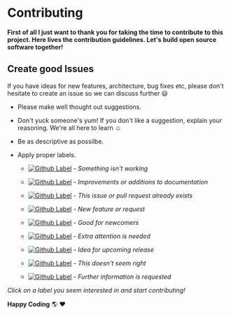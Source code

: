 # Contributing
**First of all I just want to thank you for taking the time to contribute to this project. Here lives the contribution guidelines. Let's build open source software together!**

## Create good Issues
If you have ideas for new features, architecture, bug fixes etc, please don't hesitate to create an issue so we can discuss further :smiley:

- Please make well thought out suggestions.

- Don't yuck someone's yum! If you don't like a suggestion, explain your reasoning. We're all here to learn :relaxed:

- Be as descriptive as possilbe.

- Apply proper labels.
	- [![Github Label](https://img.shields.io/static/v1?label=label&message=bug&color=d73a4a)](https://github.com/arakilian0/gulpify/labels/bug) - *Something isn't working*

	- [![Github Label](https://img.shields.io/static/v1?label=label&message=documentation&color=0075ca)](https://github.com/arakilian0/gulpify/labels/documentation) - *Improvements or additions to documentation*

	- [![Github Label](https://img.shields.io/static/v1?label=label&message=duplicate&color=cfd3d7)](https://github.com/arakilian0/gulpify/labels/duplicate) - *This issue or pull request already exists*

	- [![Github Label](https://img.shields.io/static/v1?label=label&message=enhancement&color=a2eeef)](https://github.com/arakilian0/gulpify/labels/enhancement) - *New feature or request*

	- [![Github Label](https://img.shields.io/static/v1?label=label&message=good-first-issue&color=7057ff)](https://github.com/arakilian0/gulpify/labels/good-first-issue) - *Good for newcomers*

	- [![Github Label](https://img.shields.io/static/v1?label=label&message=help-wanted&color=008672)](https://github.com/arakilian0/gulpify/labels/help-wanted) - *Extra attention is needed*

	- [![Github Label](https://img.shields.io/static/v1?label=label&message=idea&color=bfff59)](https://github.com/arakilian0/gulpify/labels/idea) - *Idea for upcoming release*

	- [![Github Label](https://img.shields.io/static/v1?label=label&message=invalid&color=e4e669)](https://github.com/arakilian0/gulpify/labels/invalid) - *This doesn't seem right*

	- [![Github Label](https://img.shields.io/static/v1?label=label&message=question&color=d876e3)](https://github.com/arakilian0/gulpify/labels/question) - *Further information is requested*

*Click on a label you seem interested in and start contributing!*

**Happy Coding** :earth_americas: :heart:
